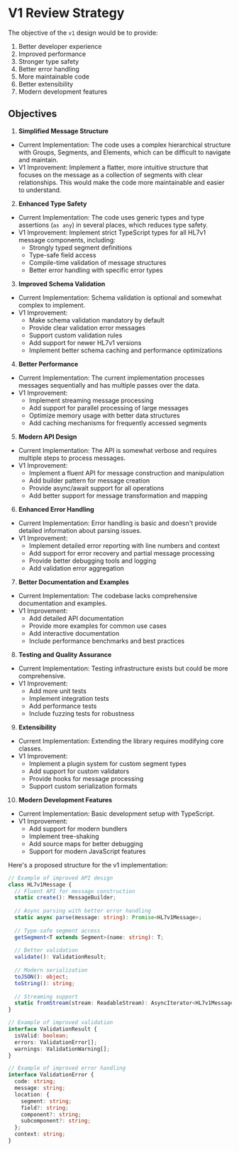 # V1 Review Strategy

The objective of the `v1` design would be to provide:

1. Better developer experience
2. Improved performance
3. Stronger type safety
4. Better error handling
5. More maintainable code
6. Better extensibility
7. Modern development features

## Objectives

1. **Simplified Message Structure**

- Current Implementation: The code uses a complex hierarchical structure with Groups, Segments, and Elements, which can be difficult to navigate and maintain.
- V1 Improvement: Implement a flatter, more intuitive structure that focuses on the message as a collection of segments with clear relationships. This would make the code more maintainable and easier to understand.

2. **Enhanced Type Safety**

- Current Implementation: The code uses generic types and type assertions (`as any`) in several places, which reduces type safety.
- V1 Improvement: Implement strict TypeScript types for all HL7v1 message components, including:
  - Strongly typed segment definitions
  - Type-safe field access
  - Compile-time validation of message structures
  - Better error handling with specific error types

3. **Improved Schema Validation**

- Current Implementation: Schema validation is optional and somewhat complex to implement.
- V1 Improvement:
  - Make schema validation mandatory by default
  - Provide clear validation error messages
  - Support custom validation rules
  - Add support for newer HL7v1 versions
  - Implement better schema caching and performance optimizations

4. **Better Performance**

- Current Implementation: The current implementation processes messages sequentially and has multiple passes over the data.
- V1 Improvement:
  - Implement streaming message processing
  - Add support for parallel processing of large messages
  - Optimize memory usage with better data structures
  - Add caching mechanisms for frequently accessed segments

5. **Modern API Design**

- Current Implementation: The API is somewhat verbose and requires multiple steps to process messages.
- V1 Improvement:
  - Implement a fluent API for message construction and manipulation
  - Add builder pattern for message creation
  - Provide async/await support for all operations
  - Add better support for message transformation and mapping

6. **Enhanced Error Handling**

- Current Implementation: Error handling is basic and doesn't provide detailed information about parsing issues.
- V1 Improvement:
  - Implement detailed error reporting with line numbers and context
  - Add support for error recovery and partial message processing
  - Provide better debugging tools and logging
  - Add validation error aggregation

7. **Better Documentation and Examples**

- Current Implementation: The codebase lacks comprehensive documentation and examples.
- V1 Improvement:
  - Add detailed API documentation
  - Provide more examples for common use cases
  - Add interactive documentation
  - Include performance benchmarks and best practices

8. **Testing and Quality Assurance**

- Current Implementation: Testing infrastructure exists but could be more comprehensive.
- V1 Improvement:
  - Add more unit tests
  - Implement integration tests
  - Add performance tests
  - Include fuzzing tests for robustness

9. **Extensibility**

- Current Implementation: Extending the library requires modifying core classes.
- V1 Improvement:
  - Implement a plugin system for custom segment types
  - Add support for custom validators
  - Provide hooks for message processing
  - Support custom serialization formats

10. **Modern Development Features**

- Current Implementation: Basic development setup with TypeScript.
- V1 Improvement:
  - Add support for modern bundlers
  - Implement tree-shaking
  - Add source maps for better debugging
  - Support for modern JavaScript features

Here's a proposed structure for the v1 implementation:

```typescript
// Example of improved API design
class HL7v1Message {
  // Fluent API for message construction
  static create(): MessageBuilder;
  
  // Async parsing with better error handling
  static async parse(message: string): Promise<HL7v1Message>;
  
  // Type-safe segment access
  getSegment<T extends Segment>(name: string): T;
  
  // Better validation
  validate(): ValidationResult;
  
  // Modern serialization
  toJSON(): object;
  toString(): string;
  
  // Streaming support
  static fromStream(stream: ReadableStream): AsyncIterator<HL7v1Message>;
}

// Example of improved validation
interface ValidationResult {
  isValid: boolean;
  errors: ValidationError[];
  warnings: ValidationWarning[];
}

// Example of improved error handling
interface ValidationError {
  code: string;
  message: string;
  location: {
    segment: string;
    field?: string;
    component?: string;
    subcomponent?: string;
  };
  context: string;
}
```

